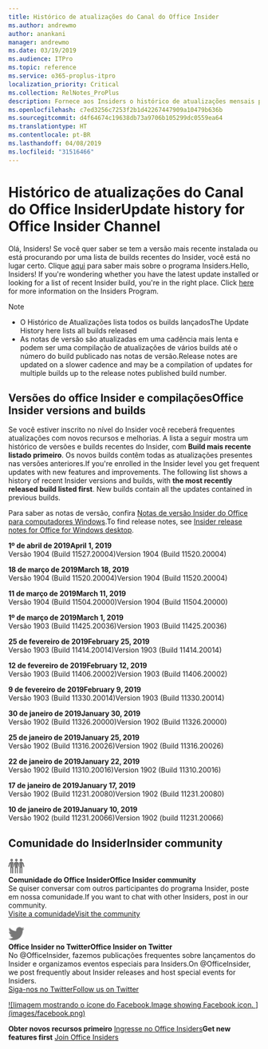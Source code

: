 ```yaml
---
title: Histórico de atualizações do Canal do Office Insider
ms.author: andrewmo
author: anankani
manager: andrewmo
ms.date: 03/19/2019
ms.audience: ITPro
ms.topic: reference
ms.service: o365-proplus-itpro
localization_priority: Critical
ms.collection: RelNotes_ProPlus
description: Fornece aos Insiders o histórico de atualizações mensais para os lançamentos do Canal Mensal Insider – Modo Rápido para a área de trabalho do Windows
ms.openlocfilehash: c7ed3256c7253f2b1d42267447909a10479b636b
ms.sourcegitcommit: d4f64674c19638db73a9706b105299dc0559ea64
ms.translationtype: HT
ms.contentlocale: pt-BR
ms.lasthandoff: 04/08/2019
ms.locfileid: "31516466"
---
```

# <a name="update-history-for-office-insider-channel"></a><span data-ttu-id="2c3ff-103">Histórico de atualizações do Canal do Office Insider</span><span class="sxs-lookup"><span data-stu-id="2c3ff-103">Update history for Office Insider Channel</span></span>

<span data-ttu-id="2c3ff-p101">Olá, Insiders! Se você quer saber se tem a versão mais recente instalada ou está procurando por uma lista de builds recentes do Insider, você está no lugar certo.                                                                  Clique [aqui](https://insider.office.com/) para saber mais sobre o programa Insiders.</span><span class="sxs-lookup"><span data-stu-id="2c3ff-p101">Hello, Insiders! If you're wondering whether you have the latest update installed or looking for a list of recent Insider build, you're in the right place. Click [here](https://insider.office.com/) for more information on the Insiders Program.</span></span>

> [!NOTE]
> - <span data-ttu-id="2c3ff-107">O Histórico de Atualizações lista todos os builds lançados</span><span class="sxs-lookup"><span data-stu-id="2c3ff-107">The Update History here lists all builds released</span></span>
> - <span data-ttu-id="2c3ff-108">As notas de versão são atualizadas em uma cadência mais lenta e podem ser uma compilação de atualizações de vários builds até o número do build publicado nas notas de versão.</span><span class="sxs-lookup"><span data-stu-id="2c3ff-108">Release notes are updated on a slower cadence and may be a compilation of updates for multiple builds up to the release notes published build number.</span></span>



## <a name="office-insider-versions-and-builds"></a><span data-ttu-id="2c3ff-109">Versões do office Insider e compilações</span><span class="sxs-lookup"><span data-stu-id="2c3ff-109">Office Insider versions and builds</span></span>

<span data-ttu-id="2c3ff-p102">Se você estiver inscrito no nível do Insider você receberá frequentes atualizações com novos recursos e melhorias. A lista a seguir mostra um histórico de versões e builds recentes do Insider, com **Build mais recente listado primeiro**. Os novos builds contêm todas as atualizações presentes nas versões anteriores.</span><span class="sxs-lookup"><span data-stu-id="2c3ff-p102">If you're enrolled in the Insider level you get frequent updates with new features and improvements. The following list shows a history of recent Insider versions and builds, with **the most recently released build listed first**. New builds contain all the updates contained in previous builds.</span></span> 

<span data-ttu-id="2c3ff-113">Para saber as notas de versão, confira [Notas de versão Insider do Office para computadores Windows](https://docs.microsoft.com/pt-BR/OfficeUpdates/release-notes-office-insider).</span><span class="sxs-lookup"><span data-stu-id="2c3ff-113">To find release notes, see [Insider release notes for Office for Windows desktop](https://docs.microsoft.com/pt-BR/OfficeUpdates/release-notes-office-insider).</span></span>

**<span data-ttu-id="2c3ff-114">1º de abril de 2019</span><span class="sxs-lookup"><span data-stu-id="2c3ff-114">April 1, 2019</span></span>**<br/> <span data-ttu-id="2c3ff-115">Versão 1904 (Build 11527.20004)</span><span class="sxs-lookup"><span data-stu-id="2c3ff-115">Version 1904 (Build 11520.20004)</span></span><br/>

**<span data-ttu-id="2c3ff-116">18 de março de 2019</span><span class="sxs-lookup"><span data-stu-id="2c3ff-116">March 18, 2019</span></span>**<br/> <span data-ttu-id="2c3ff-117">Versão 1904 (Build 11520.20004)</span><span class="sxs-lookup"><span data-stu-id="2c3ff-117">Version 1904 (Build 11520.20004)</span></span><br/>

**<span data-ttu-id="2c3ff-118">11 de março de 2019</span><span class="sxs-lookup"><span data-stu-id="2c3ff-118">March 11, 2019</span></span>**<br/> <span data-ttu-id="2c3ff-119">Versão 1904 (Build 11504.20000)</span><span class="sxs-lookup"><span data-stu-id="2c3ff-119">Version 1904 (Build 11504.20000)</span></span><br/>

**<span data-ttu-id="2c3ff-120">1º de março de 2019</span><span class="sxs-lookup"><span data-stu-id="2c3ff-120">March 1, 2019</span></span>**<br/> <span data-ttu-id="2c3ff-121">Versão 1903 (Build 11425.20036)</span><span class="sxs-lookup"><span data-stu-id="2c3ff-121">Version 1903 (Build 11425.20036)</span></span><br/> 

**<span data-ttu-id="2c3ff-122">25 de fevereiro de 2019</span><span class="sxs-lookup"><span data-stu-id="2c3ff-122">February 25, 2019</span></span>**<br/> <span data-ttu-id="2c3ff-123">Versão 1903 (Build 11414.20014)</span><span class="sxs-lookup"><span data-stu-id="2c3ff-123">Version 1903 (Build 11414.20014)</span></span><br/> 

**<span data-ttu-id="2c3ff-124">12 de fevereiro de 2019</span><span class="sxs-lookup"><span data-stu-id="2c3ff-124">February 12, 2019</span></span>**<br/> <span data-ttu-id="2c3ff-125">Versão 1903 (Build 11406.20002)</span><span class="sxs-lookup"><span data-stu-id="2c3ff-125">Version 1903 (Build 11406.20002)</span></span><br/> 

**<span data-ttu-id="2c3ff-126">9 de fevereiro de 2019</span><span class="sxs-lookup"><span data-stu-id="2c3ff-126">February 9, 2019</span></span>**<br/> <span data-ttu-id="2c3ff-127">Versão 1903 (Build 11330.20014)</span><span class="sxs-lookup"><span data-stu-id="2c3ff-127">Version 1903 (Build 11330.20014)</span></span><br/> 

**<span data-ttu-id="2c3ff-128">30 de janeiro de 2019</span><span class="sxs-lookup"><span data-stu-id="2c3ff-128">January 30, 2019</span></span>**<br/> <span data-ttu-id="2c3ff-129">Versão 1902 (Build 11326.20000)</span><span class="sxs-lookup"><span data-stu-id="2c3ff-129">Version 1902 (Build 11326.20000)</span></span><br/> 

**<span data-ttu-id="2c3ff-130">25 de janeiro de 2019</span><span class="sxs-lookup"><span data-stu-id="2c3ff-130">January 25, 2019</span></span>**<br/> <span data-ttu-id="2c3ff-131">Versão 1902 (Build 11316.20026)</span><span class="sxs-lookup"><span data-stu-id="2c3ff-131">Version 1902 (Build 11316.20026)</span></span><br/> 

**<span data-ttu-id="2c3ff-132">22 de janeiro de 2019</span><span class="sxs-lookup"><span data-stu-id="2c3ff-132">January 22, 2019</span></span>**<br/> <span data-ttu-id="2c3ff-133">Versão 1902 (Build 11310.20016)</span><span class="sxs-lookup"><span data-stu-id="2c3ff-133">Version 1902 (Build 11310.20016)</span></span><br/> 

**<span data-ttu-id="2c3ff-134">17 de janeiro de 2019</span><span class="sxs-lookup"><span data-stu-id="2c3ff-134">January 17, 2019</span></span>**<br/> <span data-ttu-id="2c3ff-135">Versão 1902 (Build 11231.20080)</span><span class="sxs-lookup"><span data-stu-id="2c3ff-135">Version 1902 (Build 11231.20080)</span></span><br/>

**<span data-ttu-id="2c3ff-136">10 de janeiro de 2019</span><span class="sxs-lookup"><span data-stu-id="2c3ff-136">January 10, 2019</span></span>**<br/> <span data-ttu-id="2c3ff-137">Versão 1902 (build 11231.20066)</span><span class="sxs-lookup"><span data-stu-id="2c3ff-137">Version 1902 (build 11231.20066)</span></span><br/> 


## <a name="insider-community"></a><span data-ttu-id="2c3ff-138">Comunidade do Insider</span><span class="sxs-lookup"><span data-stu-id="2c3ff-138">Insider community</span></span>

![<span data-ttu-id="2c3ff-139">Imagem mostrando a comunidade do Insider.</span><span class="sxs-lookup"><span data-stu-id="2c3ff-139">Image showing insider community.</span></span> ](images/insidercommunity.png) <br/>
**<span data-ttu-id="2c3ff-140">Comunidade do Office Insider</span><span class="sxs-lookup"><span data-stu-id="2c3ff-140">Office Insider community</span></span>**<br/> <span data-ttu-id="2c3ff-141">Se quiser conversar com outros participantes do programa Insider, poste em nossa comunidade.</span><span class="sxs-lookup"><span data-stu-id="2c3ff-141">If you want to chat with other Insiders, post in our community.</span></span><br/> 
[<span data-ttu-id="2c3ff-142">Visite a comunidade</span><span class="sxs-lookup"><span data-stu-id="2c3ff-142">Visit the community</span></span>](https://go.microsoft.com/fwlink/?linkid=843493)<br/> 

![<span data-ttu-id="2c3ff-143">Imagem mostrando o ícone do twitter.</span><span class="sxs-lookup"><span data-stu-id="2c3ff-143">Image showing twitter icon.</span></span> ](images/twitter.png)<br/>
**<span data-ttu-id="2c3ff-144">Office Insider no Twitter</span><span class="sxs-lookup"><span data-stu-id="2c3ff-144">Office Insider on Twitter</span></span>**<br/> <span data-ttu-id="2c3ff-145">No @OfficeInsider, fazemos publicações frequentes sobre lançamentos do Insider e organizamos eventos especiais para Insiders.</span><span class="sxs-lookup"><span data-stu-id="2c3ff-145">On @OfficeInsider, we post frequently about Insider releases and host special events for Insiders.</span></span><br/> 
[<span data-ttu-id="2c3ff-146">Siga-nos no Twitter</span><span class="sxs-lookup"><span data-stu-id="2c3ff-146">Follow us on Twitter</span></span>](https://go.microsoft.com/fwlink/?linkid=717717)<br/> 

[![I<span data-ttu-id="2c3ff-147">imagem mostrando o ícone do Facebook.</span><span class="sxs-lookup"><span data-stu-id="2c3ff-147">Image showing Facebook icon. </span></span> <span data-ttu-id="2c3ff-148">]</span><span class="sxs-lookup"><span data-stu-id="2c3ff-148"></span></span>(images/facebook.png)](https://www.facebook.com/sharer.php?u=https://support.office.com/en-us/article/Update-history-for-Office-Insider-for-Windows-desktop-64bbb317-972a-4933-8b82-cc866f0b067c)


<span data-ttu-id="2c3ff-149">**Obter novos recursos primeiro**
[Ingresse no Office Insiders](https://insider.office.com/)</span><span class="sxs-lookup"><span data-stu-id="2c3ff-149">**Get new features first**
[Join Office Insiders](https://insider.office.com/)</span></span>